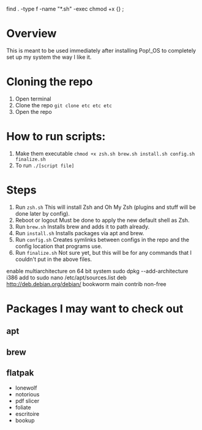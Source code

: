 find . -type f -name "*.sh" -exec chmod +x {} \;
# Overview
This is meant to be used immediately after installing Pop!_OS to completely set up my system the way I like it.
# Cloning the repo
1. Open terminal
2. Clone the repo
```git clone etc etc etc```
3. Open the repo
# How to run scripts:
1. Make them executable
```chmod +x zsh.sh brew.sh install.sh config.sh finalize.sh```
2. To run
```./[script file]```
# Steps
1. Run `zsh.sh`
This will install Zsh and Oh My Zsh (plugins and stuff will be done later by config).
2. Reboot or logout
Must be done to apply the new default shell as Zsh.
3. Run `brew.sh`
Installs brew and adds it to path already.
4. Run `install.sh`
Installs packages via apt and brew.
5. Run `config.sh`
Creates symlinks between configs in the repo and the config location that programs use.
6. Run `finalize.sh`
Not sure yet, but this will be for any commands that I couldn't put in the above files.





enable multiarchitecture on 64 bit system
sudo dpkg --add-architecture i386
add to sudo nano /etc/apt/sources.list
deb http://deb.debian.org/debian/ bookworm main contrib non-free

# Packages I may want to check out
## apt
## brew
## flatpak
- lonewolf
- notorious
- pdf slicer
- foliate
- escritoire
- bookup

